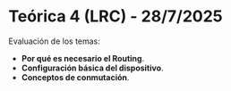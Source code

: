 # Teórica 4 (LRC) - 28/7/2025

Evaluación de los temas:

* **Por qué es necesario el Routing**.
* **Configuración básica del dispositivo**.
* **Conceptos de conmutación**.